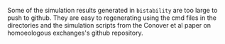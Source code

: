 Some of the simulation results generated in `bistability` are too large to push to github. They are easy to regenerating using the cmd files in the directories and the simulation scripts from the Conover et al paper on homoeologous exchanges's github repository.
